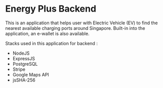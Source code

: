 # Energy Plus Backend

This is an application that helps user with Electric Vehicle (EV) to find the nearest available charging ports around Singapore. Built-in into the application, an e-wallet is also available. 

Stacks used in this application for backend :
- NodeJS
- ExpressJS
- PostgreSQL
- Stripe
- Google Maps API
- jsSHA-256
